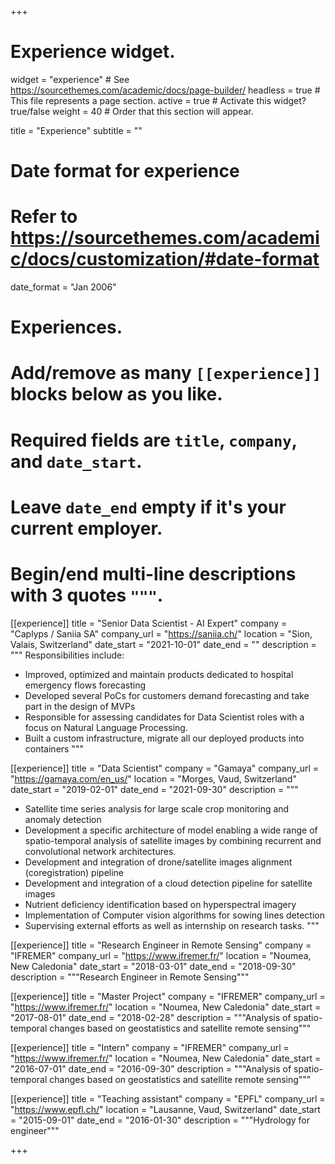 +++
# Experience widget.
widget = "experience"  # See https://sourcethemes.com/academic/docs/page-builder/
headless = true  # This file represents a page section.
active = true  # Activate this widget? true/false
weight = 40  # Order that this section will appear.

title = "Experience"
subtitle = ""

# Date format for experience
#   Refer to https://sourcethemes.com/academic/docs/customization/#date-format
date_format = "Jan 2006"

# Experiences.
#   Add/remove as many `[[experience]]` blocks below as you like.
#   Required fields are `title`, `company`, and `date_start`.
#   Leave `date_end` empty if it's your current employer.
#   Begin/end multi-line descriptions with 3 quotes `"""`.
[[experience]]
  title = "Senior Data Scientist - AI Expert"
  company = "Caplyps / Saniia SA"
  company_url = "https://saniia.ch/"
  location = "Sion, Valais, Switzerland"
  date_start = "2021-10-01"
  date_end = ""
  description = """
  Responsibilities include:
  
  * Improved, optimized and maintain products dedicated to hospital emergency flows forecasting
  * Developed several PoCs for customers demand forecasting and take part in the design of MVPs
  * Responsible for assessing candidates for Data Scientist roles with a focus on Natural Language Processing.
  * Built a custom infrastructure, migrate all our deployed products into containers
  """
  
[[experience]]
  title = "Data Scientist"
  company = "Gamaya"
  company_url = "https://gamaya.com/en_us/"
  location = "Morges, Vaud, Switzerland"
  date_start = "2019-02-01"
  date_end = "2021-09-30"
  description = """
  * Satellite time series analysis for large scale crop monitoring and anomaly detection
  * Development a specific architecture of model enabling a wide range of spatio-temporal analysis of satellite images by combining recurrent and convolutional network architectures.
  * Development and integration of drone/satellite images alignment (coregistration) pipeline
  * Development and integration of a cloud detection pipeline for satellite images
  * Nutrient deficiency identification based on hyperspectral imagery
  * Implementation of Computer vision algorithms for sowing lines detection
  * Supervising external efforts as well as internship on research tasks.
  """
  
[[experience]]
  title = "Research Engineer in Remote Sensing"
  company = "IFREMER"
  company_url = "https://www.ifremer.fr/"
  location = "Noumea, New Caledonia"
  date_start = "2018-03-01"
  date_end = "2018-09-30"
  description = """Research Engineer in Remote Sensing"""
  
[[experience]]
  title = "Master Project"
  company = "IFREMER"
  company_url = "https://www.ifremer.fr/"
  location = "Noumea, New Caledonia"
  date_start = "2017-08-01"
  date_end = "2018-02-28"
  description = """Analysis of spatio-temporal changes based on geostatistics and satellite remote sensing"""

[[experience]]
  title = "Intern"
  company = "IFREMER"
  company_url = "https://www.ifremer.fr/"
  location = "Noumea, New Caledonia"
  date_start = "2016-07-01"
  date_end = "2016-09-30"
  description = """Analysis of spatio-temporal changes based on geostatistics and satellite remote sensing"""
  
[[experience]]
  title = "Teaching assistant"
  company = "EPFL"
  company_url = "https://www.epfl.ch/"
  location = "Lausanne, Vaud, Switzerland"
  date_start = "2015-09-01"
  date_end = "2016-01-30"
  description = """Hydrology for engineer"""
  
+++
